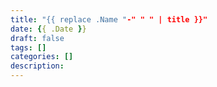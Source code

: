 ```yaml
---
title: "{{ replace .Name "-" " " | title }}"
date: {{ .Date }}
draft: false
tags: []
categories: []
description: 
---
```


